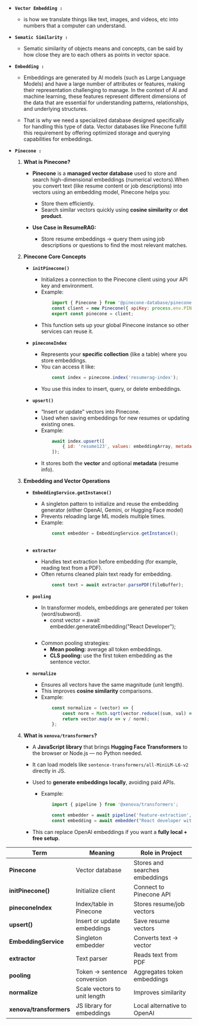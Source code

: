 - **`Vector Embedding :`** 
    - is how we translate things like text, images, and videos, etc into numbers that a computer can understand.

- **`Sematic Similarity :`** 
    - Sematic similarity of objects means and concepts, can be said by how close they are to each others as points in vector space.

- **`Embedding :`**
    - Embeddings are generated by Al models (such as Large Language Models) and have a large number of attributes or features, making their representation challenging to manage. In the context of Al and machine learning, these features represent different dimensions of the data that are essential for understanding patterns, relationships, and underlying structures.

    - That is why we need a specialized database designed specifically for handling this type of data. Vector databases like Pinecone fulfill this requirement by offering optimized storage and querying capabilities for embeddings.

- **`Pinecone :`**
    1. **What is Pinecone?**
        - **Pinecone** is a **managed vector database** used to store and search high-dimensional embeddings (numerical vectors).When you convert text (like resume content or job descriptions) into vectors using an embedding model, Pinecone helps you:

            * Store them efficiently.
            * Search similar vectors quickly using **cosine similarity** or **dot product**.

        - **Use Case in ResumeRAG:**
            - Store resume embeddings → query them using job descriptions or questions to find the most relevant matches.


    2. **Pinecone Core Concepts**
        - **`initPinecone()`**
            - Initializes a connection to the Pinecone client using your API key and environment.
            - Example:
                ```js
                    import { Pinecone } from '@pinecone-database/pinecone';
                    const client = new Pinecone({ apiKey: process.env.PINECONE_API_KEY });
                    export const pinecone = client;
                ```
            - This function sets up your global Pinecone instance so other services can reuse it.
            
        - **`pineconeIndex`**
            * Represents your **specific collection** (like a table) where you store embeddings.
            * You can access it like:
                ```js
                    const index = pinecone.index('resumerag-index');
                ```
            * You use this index to insert, query, or delete embeddings.

        - **`upsert()`**
            * “Insert or update” vectors into Pinecone.
            * Used when saving embeddings for new resumes or updating existing ones.
            * Example:
                ```js
                    await index.upsert([
                        { id: 'resume123', values: embeddingArray, metadata: { name: 'Ayush', skills: ['React', 'Node'] } }
                    ]);
                ```
            * It stores both the **vector** and optional **metadata** (resume info).


    3. **Embedding and Vector Operations**
        - **`EmbeddingService.getInstance()`**
            * A singleton pattern to initialize and reuse the embedding generator (either OpenAI, Gemini, or Hugging Face model)
            * Prevents reloading large ML models multiple times.
            * Example:
                ```js
                    const embedder = EmbeddingService.getInstance();
                   
        - **`extractor`**
            * Handles text extraction before embedding (for example, reading text from a PDF).
            * Often returns cleaned plain text ready for embedding.
                ```js
                    const text = await extractor.parsePDF(fileBuffer);
                ```
        - **`pooling`**
            * In transformer models, embeddings are generated per token (word/subword).
                - const vector = await embedder.generateEmbedding("React Developer");
                ``` **Pooling** combines these token vectors into a single vector for the full sentence/document.
            * Common pooling strategies:
                * **Mean pooling:** average all token embeddings.
                * **CLS pooling:** use the first token embedding as the sentence vector.

        - **`normalize`**
            * Ensures all vectors have the same magnitude (unit length).
            * This improves **cosine similarity** comparisons.
            * Example:
                ```js
                    const normalize = (vector) => {
                        const norm = Math.sqrt(vector.reduce((sum, val) => sum + val * val, 0));
                        return vector.map(v => v / norm);
                    };
                ```

    4. **What is `xenova/transformers`?**
        * A **JavaScript library** that brings **Hugging Face Transformers** to the browser or Node.js — no Python needed.
        * It can load models like `sentence-transformers/all-MiniLM-L6-v2` directly in JS.
        * Used to **generate embeddings locally**, avoiding paid APIs.
            - Example:

                ```js
                    import { pipeline } from '@xenova/transformers';

                    const embedder = await pipeline('feature-extraction', 'Xenova/all-MiniLM-L6-v2');
                    const embedding = await embedder("React developer with 2 years experience");
                ```

        * This can replace OpenAI embeddings if you want a **fully local + free setup**.


| Term                    | Meaning                      | Role in Project                |
| ----------------------- | ---------------------------- | ------------------------------ |
| **Pinecone**            | Vector database              | Stores and searches embeddings |
| **initPinecone()**      | Initialize client            | Connect to Pinecone API        |
| **pineconeIndex**       | Index/table in Pinecone      | Stores resume/job vectors      |
| **upsert()**            | Insert or update embeddings  | Save resume vectors            |
| **EmbeddingService**    | Singleton embedder           | Converts text → vector         |
| **extractor**           | Text parser                  | Reads text from PDF            |
| **pooling**             | Token → sentence conversion  | Aggregates token embeddings    |
| **normalize**           | Scale vectors to unit length | Improves similarity            |
| **xenova/transformers** | JS library for embeddings    | Local alternative to OpenAI    |
